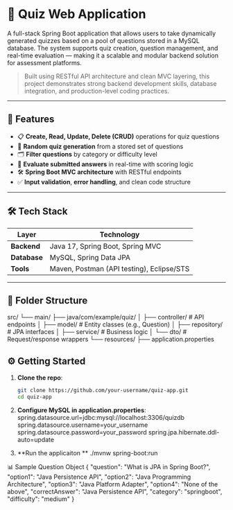 # 🧠 Quiz Web Application

A full-stack Spring Boot application that allows users to take dynamically generated quizzes based on a pool of questions stored in a MySQL database. The system supports quiz creation, question management, and real-time evaluation — making it a scalable and modular backend solution for assessment platforms.

> Built using RESTful API architecture and clean MVC layering, this project demonstrates strong backend development skills, database integration, and production-level coding practices.

---

## 🚀 Features

- 📋 **Create, Read, Update, Delete (CRUD)** operations for quiz questions
- 🎯 **Random quiz generation** from a stored set of questions
- 🗂 **Filter questions** by category or difficulty level
- 🧮 **Evaluate submitted answers** in real-time with scoring logic
- 🛠️ **Spring Boot MVC architecture** with RESTful endpoints
- ✅ **Input validation**, **error handling**, and clean code structure

---

## 🛠️ Tech Stack

| Layer        | Technology                             |
|--------------|-----------------------------------------|
| **Backend**  | Java 17, Spring Boot, Spring MVC        |
| **Database** | MySQL, Spring Data JPA                  |
| **Tools**    | Maven, Postman (API testing), Eclipse/STS |

---

## 📁 Folder Structure

src/
└── main/
├── java/com/example/quiz/
│ ├── controller/ # API endpoints
│ ├── model/ # Entity classes (e.g., Question)
│ ├── repository/ # JPA interfaces
│ ├── service/ # Business logic
│ └── dto/ # Request/response wrappers
└── resources/
├── application.properties

## ⚙️ Getting Started

1. **Clone the repo**:
   ```bash
   git clone https://github.com/your-username/quiz-app.git
   cd quiz-app

2. **Configure MySQL in application.properties**:
spring.datasource.url=jdbc:mysql://localhost:3306/quizdb
spring.datasource.username=your_username
spring.datasource.password=your_password
spring.jpa.hibernate.ddl-auto=update

3. **Run the applicaiton **
./mvnw spring-boot:run

📊 Sample Question Object
{
  "question": "What is JPA in Spring Boot?",
  "option1": "Java Persistence API",
  "option2": "Java Programming Architecture",
  "option3": "Java Platform Adapter",
  "option4": "None of the above",
  "correctAnswer": "Java Persistence API",
  "category": "springboot",
  "difficulty": "medium"
}
